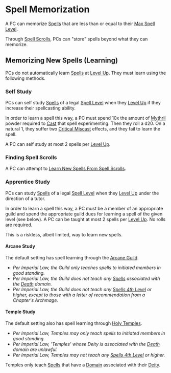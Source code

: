 # Spell Memorization

A PC can memorize [Spells](Spells.md) that are less than or equal to their [Max Spell Level](../Spells/Spell%20Level.md#Max%20Spell%20Level).

Through [Spell Scrolls](Spellcasting/Spell%20Scrolls.md), PCs can "store" spells beyond what they can memorize.

## Memorizing New Spells (Learning)

PCs do not automatically learn [Spells](Spells.md) at [Level Up](../../Player%20Characters/Derived%20Statistics/Level.md#Level%20Up). They must learn using the following methods.

### Self Study

PCs can self study [Spells](Spells.md) of a legal [Spell Level](../Spells/Spell%20Level.md) when they [Level Up](../../Player%20Characters/Derived%20Statistics/Level.md#Level%20Up) if they increase their spellcasting ability.

In order to learn a spell this way, a PC must spend 10x the amount of [Mythril](../Mythril.md) powder required to [Cast](Spellcasting.md) that spell experimenting. Then they roll a d20. On a natural 1, they suffer two [Critical Miscast](../../Game%20Procedures/Dice%20Rolls/Critical%20Miscast.md) effects, and they fail to learn the spell.

A PC can self study at most 2 spells per [Level Up](../../Player%20Characters/Derived%20Statistics/Level.md#Level%20Up).

### Finding Spell Scrolls

A PC can attempt to [Learn New Spells From Spell Scrolls](Spellcasting/Spell%20Scrolls.md#Learning%20From%20Spell%20Scrolls).

### Apprentice Study

PCs can study [Spells](Spells.md) of a legal [Spell Level](../Spells/Spell%20Level.md) when they [Level Up](../../Player%20Characters/Derived%20Statistics/Level.md#Level%20Up) under the direction of a tutor.

In order to learn a spell this way, a PC must be a member of an appropriate guild and spend the appropriate guild dues for learning a spell of the given level (see below). A PC can be taught at most 2 spells per [Level Up](../../Player%20Characters/Derived%20Statistics/Level.md#Level%20Up). No rolls are required.

This is a riskless, albeit limited, way to learn new spells.

#### Arcane Study

The default setting has spell learning through the [Arcane Guild](../../Economy/Detailed%20Prices/Relevant%20Prices/Arcane%20Guild.md).

- *Per Imperial Law, the Guild only teaches spells to initiated members in good standing.*
- *Per Imperial Law, the Guild does not teach any [Spells](Spells.md) associated with the [Death](Spell%20Domains/Death.md) domain.*
- *Per Imperial Law, the Guild does not teach any [Spells 4th Level](../Spells/Spell%20Level.md) or higher, except to those with a letter of recommendation from a Chapter's Archmage.*

#### Temple Study

The default setting also has spell learning through [Holy Temples](../../Economy/Detailed%20Prices/Relevant%20Prices/Holy%20Temple.md).

- *Per Imperial Law, Temples may only teach spells to initiated members in good standing.*
- *Per Imperial Law, 'Temples' whose Deity is associated with the [Death](Spell%20Domains/Death.md) domain are unlawful.*
- *Per Imperial Law, Temples may not teach any [Spells 4th Level](../Spells/Spell%20Level.md) or higher.*

Temples only teach [Spells](Spells.md) that have a [Domain](Spell%20Domains/Spell%20Domains.md) associated with their [Deity](../Deities/Deities.md).
